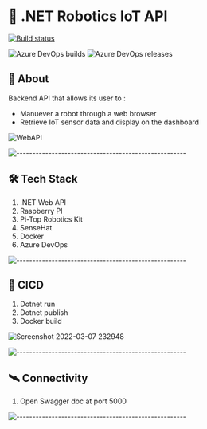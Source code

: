 # :robot: .NET Robotics IoT API

[![Build status](https://dev.azure.com/amirashrafizham7/IoT%20RaspberryPI/_apis/build/status/Backend%20-%20IoRT%20Raspberry%20Pi)](https://dev.azure.com/amirashrafizham7/IoT%20RaspberryPI/_build/latest?definitionId=4)

![Azure DevOps builds](https://img.shields.io/azure-devops/build/amirashrafizham7/3cd2d062-7beb-450b-835a-acb34a7cc906/4)
![Azure DevOps releases](https://img.shields.io/azure-devops/release/amirashrafizham7/3cd2d062-7beb-450b-835a-acb34a7cc906/4/4)

## :thought_balloon: About
Backend API that allows its user to :
- Manuever a robot through a web browser
- Retrieve IoT sensor data and display on the dashboard

![WebAPI](https://user-images.githubusercontent.com/59201954/157067077-fbab5e78-eb9e-436b-bc4c-622c4ec545ae.png)

![-----------------------------------------------------](https://raw.githubusercontent.com/andreasbm/readme/master/assets/lines/rainbow.png)

## :hammer_and_wrench: Tech Stack
1. .NET Web API 
2. Raspberry PI
3. Pi-Top Robotics Kit
4. SenseHat
5. Docker
6. Azure DevOps


![-----------------------------------------------------](https://raw.githubusercontent.com/andreasbm/readme/master/assets/lines/rainbow.png)

## :rocket:	CICD

1. Dotnet run
2. Dotnet publish
3. Docker build

![Screenshot 2022-03-07 232948](https://user-images.githubusercontent.com/59201954/157065033-29a79063-0592-4e24-925d-caf14222b8eb.png)

![-----------------------------------------------------](https://raw.githubusercontent.com/andreasbm/readme/master/assets/lines/rainbow.png)

## :artificial_satellite: Connectivity

1. Open Swagger doc at port 5000

![-----------------------------------------------------](https://raw.githubusercontent.com/andreasbm/readme/master/assets/lines/rainbow.png)
